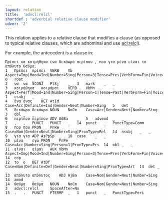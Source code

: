 ```yaml
---
layout: relation
title:  'advcl:relcl'
shortdef : 'adverbial relative clause modifier'
udver: '2'
---
```


This relation applies to a relative clause that modifies a clause (as opposed to typical relative clauses, which are adnominal and use [acl:relcl]()).

For example, the antecedent is a clause in:

~~~ sdparse
Πρέπει να κοιμήθηκα ένα δεκάωρο περίπου , που για μένα είναι το απόλυτο θαύμα. 
1	Πρέπει	πρέπει	VERB	Vb	Aspect=Imp|Mood=Ind|Number=Sing|Person=3|Tense=Pres|VerbForm=Fin|Voice=Act	0	root	_	_
2	να	να	SCONJ	PtSj	_	3	mark	_	_
3	κοιμήθηκα	κοιμάμαι	VERB	VbMn	Aspect=Perf|Mood=Ind|Number=Sing|Person=1|Tense=Past|VerbForm=Fin|Voice=Pass	1	csubj	_	_
4	ένα	ένας	DET	AtId	Case=Acc|Definite=Ind|Gender=Neut|Number=Sing	5	det	_	_
5	δεκάωρο	δεκάωρο	NOUN	NoCm	Case=Acc|Gender=Neut|Number=Sing	3	obl	_	_
6	περίπου	περίπου	ADV	AdBa	_	5	advmod	_	_
7	,	,	PUNCT	PUNCT	_	14	punct	_	PunctType=Comm
8	που	που	PRON	PnRe	Case=Nom|Gender=Neut|Number=Sing|PronType=Rel	14	nsubj	_	_
9	για	για	ADP	AsPpSp	_	10	case	_	_
10	μένα	εγώ	PRON	PnPe	Case=Acc|Number=Sing|Person=1|PronType=Prs	14	obl	_	_
11	είναι	είμαι	AUX	VbMn	Aspect=Imp|Mood=Ind|Number=Sing|Person=3|Tense=Pres|VerbForm=Fin|Voice=Pass	14	cop	_	_
12	το	ο	DET	AtDf	Case=Nom|Definite=Def|Gender=Neut|Number=Sing|PronType=Art	14	det	_	_
13	απόλυτο	απόλυτος	ADJ	AjBa	Case=Nom|Gender=Neut|Number=Sing	14	amod	_	_
14	θαύμα	θαύμα	NOUN	NoCm	Case=Nom|Gender=Neut|Number=Sing	3	advcl:relcl	_	SpaceAfter=No
15	.	.	PUNCT	PTERMP	_	1	punct	_	PunctType=Peri
~~~

<!-- Interlanguage links updated Ne 5. května 2024, 18:20:36 CEST -->
